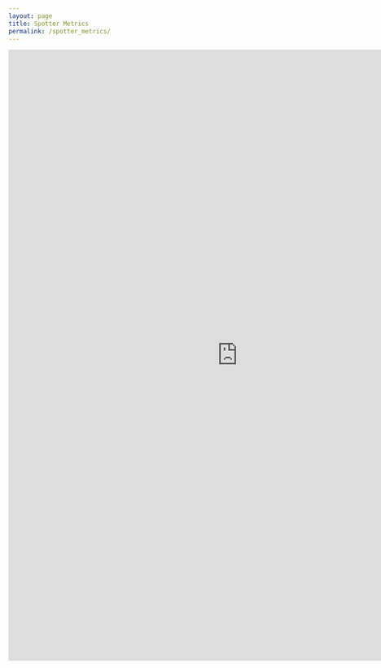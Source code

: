 ```yaml
---
layout: page
title: Spotter Metrics
permalink: /spotter_metrics/
---
```


<iframe width="900" height="1200" src="https://datastudio.google.com/embed/reporting/43a4d0d6-d8e7-4e20-97ff-23bab6c31119/page/pURUC" frameborder="0" style="border:0" allowfullscreen></iframe>
